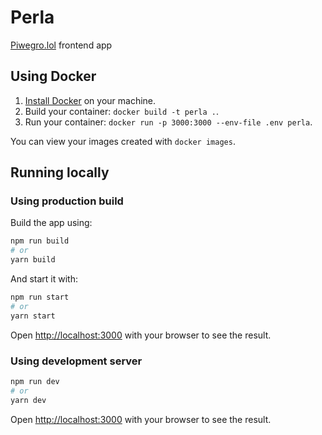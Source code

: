 # Perla

[Piwegro.lol](https://piwegro.lol) frontend app

## Using Docker

1. [Install Docker](https://docs.docker.com/get-docker/) on your machine.
1. Build your container: `docker build -t perla .`.
1. Run your container: `docker run -p 3000:3000 --env-file .env perla`.

You can view your images created with `docker images`.

## Running locally

### Using production build

Build the app using:

```bash
npm run build
# or
yarn build
```

And start it with:

```bash
npm run start
# or
yarn start
```

Open [http://localhost:3000](http://localhost:3000) with your browser to see the result.

### Using development server

```bash
npm run dev
# or
yarn dev
```

Open [http://localhost:3000](http://localhost:3000) with your browser to see the result.
